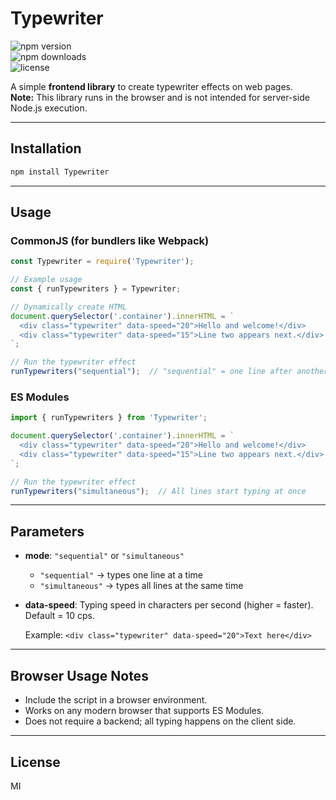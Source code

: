 # Typewriter

![npm version](https://img.shields.io/npm/v/Typewriter.svg)  
![npm downloads](https://img.shields.io/npm/dm/Typewriter.svg)  
![license](https://img.shields.io/npm/l/Typewriter.svg?cacheBust=1)  

A simple **frontend library** to create typewriter effects on web pages.  
**Note:** This library runs in the browser and is not intended for server-side Node.js execution.

---

## Installation

```bash
npm install Typewriter
```

---

## Usage

### CommonJS (for bundlers like Webpack)

```js
const Typewriter = require('Typewriter');

// Example usage
const { runTypewriters } = Typewriter;

// Dynamically create HTML
document.querySelector('.container').innerHTML = `
  <div class="typewriter" data-speed="20">Hello and welcome!</div>
  <div class="typewriter" data-speed="15">Line two appears next.</div>
`;

// Run the typewriter effect
runTypewriters("sequential");  // "sequential" = one line after another, "simultaneous" = all lines at once
```

### ES Modules

```js
import { runTypewriters } from 'Typewriter';

document.querySelector('.container').innerHTML = `
  <div class="typewriter" data-speed="20">Hello and welcome!</div>
  <div class="typewriter" data-speed="15">Line two appears next.</div>
`;

// Run the typewriter effect
runTypewriters("simultaneous");  // All lines start typing at once
```

---

## Parameters

* **mode**: `"sequential"` or `"simultaneous"`

  * `"sequential"` → types one line at a time  
  * `"simultaneous"` → types all lines at the same time  

* **data-speed**: Typing speed in characters per second (higher = faster). Default = 10 cps.  

  Example: `<div class="typewriter" data-speed="20">Text here</div>`

---

## Browser Usage Notes

- Include the script in a browser environment.  
- Works on any modern browser that supports ES Modules.  
- Does not require a backend; all typing happens on the client side.

---

## License

MI
